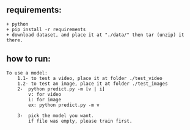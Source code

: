 ## requirements:
    + python
    + pip install -r requirements
    + download dataset, and place it at "./data/" then tar (unzip) it there.

## how to run:     
    To use a model:
        1.1- to test a video, place it at folder ./test_video
        1.2- to test an image, place it at folder ./test_images
        2-  python predict.py -m [v | i]
            v: for video
            i: for image
            ex: python predict.py -m v
            
        3-  pick the model you want.
            if file was empty, please train first.
